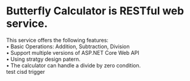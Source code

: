 # Butterfly Calculator is RESTful web service.
This service offers the following features:  
•	Basic Operations: Addition, Subtraction, Division   
•	Support multiple versions of ASP.NET Core Web API  
•	Using stratgy design patern.   
•	The calculator can handle a divide by zero condition.  
test cisd trigger
